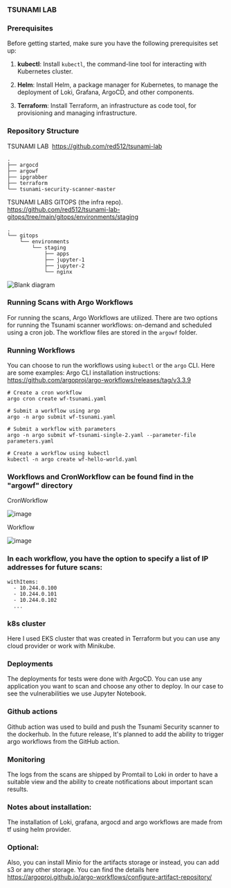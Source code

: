 ### TSUNAMI LAB


### Prerequisites

Before getting started, make sure you have the following prerequisites set up:

1. **kubectl**: Install `kubectl`, the command-line tool for interacting with Kubernetes cluster. 

2. **Helm**: Install Helm, a package manager for Kubernetes, to manage the deployment of Loki, Grafana, ArgoCD, and other components.

3. **Terraform**: Install Terraform, an infrastructure as code tool, for provisioning and managing infrastructure. 

### Repository Structure


TSUNAMI LAB  
https://github.com/red512/tsunami-lab

```
.
├── argocd
├── argowf
├── ipgrabber
├── terraform
└── tsunami-security-scanner-master
```


TSUNAMI LABS GITOPS (the infra repo). 
https://github.com/red512/tsunami-lab-gitops/tree/main/gitops/environments/staging
```
.
└── gitops
    └── environments
        └── staging
            ├── apps
            ├── jupyter-1
            ├── jupyter-2
            └── nginx
```

![Blank diagram](https://github.com/red512/tsunami-lab/assets/59205478/3a8d4a78-c8e4-48ed-97d0-0f221b134643)


### Running Scans with Argo Workflows

For running the scans, Argo Workflows are utilized. There are two options for running the Tsunami scanner workflows: on-demand and scheduled using a cron job. The workflow files are stored in the `argowf` folder.

### Running Workflows

You can choose to run the workflows using `kubectl` or the `argo` CLI. Here are some examples:
Argo CLI installation instructions: https://github.com/argoproj/argo-workflows/releases/tag/v3.3.9

```
# Create a cron workflow
argo cron create wf-tsunami.yaml

# Submit a workflow using argo
argo -n argo submit wf-tsunami.yaml

# Submit a workflow with parameters
argo -n argo submit wf-tsunami-single-2.yaml --parameter-file parameters.yaml

# Create a workflow using kubectl
kubectl -n argo create wf-hello-world.yaml
```
### Workflows and CronWorkflow can be found find in the "argowf" directory

CronWorkflow

![image](https://github.com/red512/tsunami-lab/assets/59205478/295658b1-c3a7-4fec-93b0-d8e38738d62c)

Workflow

![image](https://github.com/red512/tsunami-lab/assets/59205478/b00db2fe-5b86-4ff4-8b5e-13d7445c3d4f)


### In each workflow, you have the option to specify a list of IP addresses for future scans:

```
withItems:
  - 10.244.0.100
  - 10.244.0.101
  - 10.244.0.102
  ...
```

### k8s cluster 
Here I used EKS cluster that was created in Terraform but you can use any cloud provider or work with Minikube.

###  Deployments
The deployments for tests were done with ArgoCD.
You can use any application you want to scan and choose any other to deploy. 
In our case to see the vulnerabilities we use Jupyter Notebook.
### Github actions 
Github action was used to build and push the Tsunami Security scanner to the dockerhub. In the future release, It's planned to add the ability to trigger argo workflows from the GitHub action.
### Monitoring 
The logs from the scans are shipped by Promtail to Loki in order to have a suitable view and the ability to create notifications about important scan results. 
### Notes about installation:
The installation of Loki, grafana, argocd and argo workflows are made from tf using helm provider.
### Optional:
Also, you can install Minio for the artifacts storage or instead, you can add s3 or any other storage. You can find the details here https://argoproj.github.io/argo-workflows/configure-artifact-repository/


